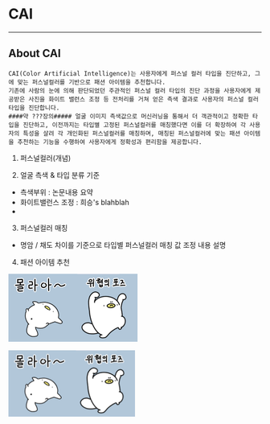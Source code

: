 # CAI
---

## About CAI
	CAI(Color Artificial Intelligence)는 사용자에게 퍼스널 컬러 타입을 진단하고, 그에 맞는 퍼스널컬러를 기반으로 패션 아이템을 추천합니다.
	기존에 사람의 눈에 의해 판단되었던 주관적인 퍼스널 컬러 타입의 진단 과정을 사용자에게 제공받은 사진을 화이트 밸런스 조정 등 전처리를 거쳐 얻은 측색 결과로 사용자의 퍼스널 컬러 타입을 진단합니다.
	####약 ???장의##### 얼굴 이미지 측색값으로 머신러닝을 통해서 더 객관적이고 정확한 타입을 진단하고, 이전까지는 타입별 고정된 퍼스널컬러를 매칭했다면 이를 더 확장하여 각 사용자의 특성을 살려 각 개인화된 퍼스널컬러를 매칭하며, 매칭된 퍼스널컬러에 맞는 패션 아이템을 추천하는 기능을 수행하여 사용자에게 정확성과 편리함을 제공합니다.


1. 퍼스널컬러(개념)

2. 얼굴 측색 & 타입 분류 기준
  - 측색부위 : 논문내용 요약
  - 화이트밸런스 조정 : 희승's blahblah
  - 
  
3. 퍼스널컬러 매칭
  - 명암 / 채도 차이를 기준으로 타입별 퍼스널컬러 매칭 값 조정 내용 설명

4. 패션 아이템 추천




![OGu_is_cute](jay/img/ogu.png)

<img src="jay/img/ogu.png" width=50% height=50% title="px(픽셀) 크기 설정" alt="RubberDuck"></img><br/>
